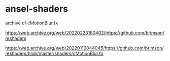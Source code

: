 # ansel-shaders

archive of cMotionBlur.fx

https://web.archive.org/web/20220223160402/https://github.com/brimson/reshaders

https://web.archive.org/web/20220110044045/https://github.com/brimson/reshaders/blob/master/shaders/cMotionBlur.fx

